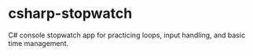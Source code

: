 # csharp-stopwatch
C# console stopwatch app for practicing loops, input handling, and basic time management.
